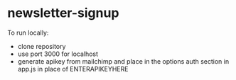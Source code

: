 # newsletter-signup

To run locally:
  - clone repository
  - use port 3000 for localhost
  - generate apikey from mailchimp and place in the options auth section in app.js in place of ENTERAPIKEYHERE
